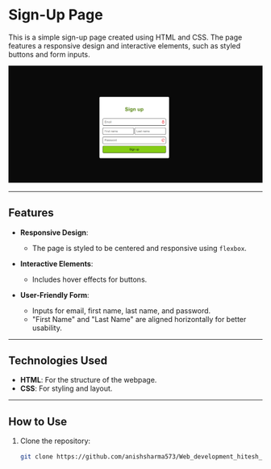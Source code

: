 # Sign-Up Page

This is a simple sign-up page created using HTML and CSS. The page features a responsive design and interactive elements, such as styled buttons and form inputs.

![Screenshot of Sign-Up Page](signup.png)

---

## Features

- **Responsive Design**:
  - The page is styled to be centered and responsive using `flexbox`.

- **Interactive Elements**:
  - Includes hover effects for buttons.

- **User-Friendly Form**:
  - Inputs for email, first name, last name, and password.
  - "First Name" and "Last Name" are aligned horizontally for better usability.

---

## Technologies Used

- **HTML**: For the structure of the webpage.
- **CSS**: For styling and layout.

---

## How to Use

1. Clone the repository:
   ```bash
   git clone https://github.com/anishsharma573/Web_development_hitesh_choudhary_udemy.git
